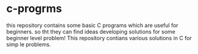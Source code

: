 # c-progrms
this repository contains some basic C programs which are useful for beginners.
so tht they can find ideas developing solutions for some beginner level problem! 
This repository contians various solutions in C for simp le problems.
